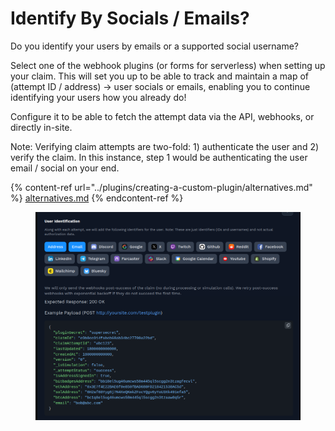 # Identify By Socials / Emails?

Do you identify your users by emails or a supported social username?

Select one of the webhook plugins (or forms for serverless) when setting up your claim. This will set you up to be able to track and maintain a map of (attempt ID / address) -> user socials or emails, enabling you to continue identifying your users how you already do!

Configure it to be able to fetch the attempt data via the API, webhooks, or directly in-site.

Note: Verifying claim attempts are two-fold: 1) authenticate the user and 2) verify the claim. In this instance, step 1 would be authenticating the user email / social on your end.&#x20;

{% content-ref url="../plugins/creating-a-custom-plugin/alternatives.md" %}
[alternatives.md](../plugins/creating-a-custom-plugin/alternatives.md)
{% endcontent-ref %}

<figure><img src="../../../.gitbook/assets/image (225).png" alt=""><figcaption></figcaption></figure>
